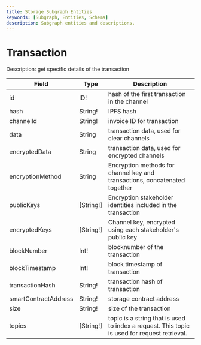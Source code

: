 ```yaml
---
title: Storage Subgraph Entities
keywords: [Subgraph, Entities, Schema]
description: Subgraph entities and descriptions.
---
```


# Transaction

Description: get specific details of the transaction

| Field                | Type      | Description                                                                                  |
| -------------------- | --------- | -------------------------------------------------------------------------------------------- |
| id                   | ID!       | hash of the first transaction in the channel                                                 |
| hash                 | String!   | IPFS hash                                                                                    |
| channelId            | String!   | invoice ID for transaction                                                                   |
| data                 | String    | transaction data, used for clear channels                                                    |
| encryptedData        | String    | transaction data, used for encrypted channels                                                |
| encryptionMethod     | String    | Encryption methods for channel key and transactions, concatenated together                   |
| publicKeys           | [String!] | Encryption stakeholder identities included in the transaction                                |
| encryptedKeys        | [String!] | Channel key, encrypted using each stakeholder's public key                                   |
| blockNumber          | Int!      | blocknumber of the transaction                                                               |
| blockTimestamp       | Int!      | block timestamp of transaction                                                               |
| transactionHash      | String!   | transaction hash of transaction                                                              |
| smartContractAddress | String!   | storage contract address                                                                     |
| size                 | String!   | size of the transaction                                                                      |
| topics               | [String!] | topic is a string that is used to index a request. This topic is used for request retrieval. |
